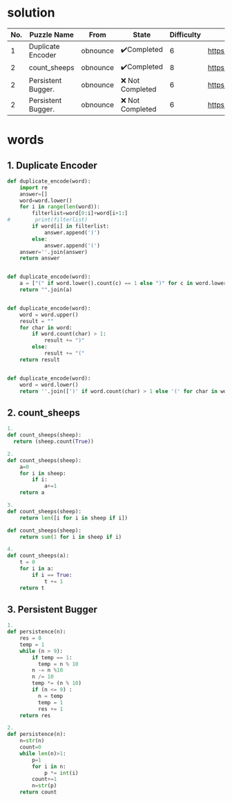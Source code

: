 
# solution

| No. | Puzzle Name             | From     | State                       | Difficulty | Link                                                                                                                                                                                                                                                                                                                                                                                                 |
|-----|-------------------------|----------|-----------------------------|------------|---------------------------------------------------------------------|
| 1   | Duplicate Encoder       | obnounce | :heavy_check_mark:Completed | 6          | https://www.codewars.com/kata/54b42f9314d9229fd6000d9c/train/python                                                                                                                                                                                                                                              |
| 2   | count_sheeps            | obnounce | :heavy_check_mark:Completed | 8          | https://www.codewars.com/kata/54edbc7200b811e956000556                                                                                                                                                                                                                                                                                |
| 2   | Persistent Bugger.      | obnounce | :x: Not Completed           | 6          | https://www.codewars.com/kata/55bf01e5a717a0d57e0000ec/python
| 2   | Persistent Bugger.      | obnounce | :x: Not Completed           | 6          | https://www.codewars.com/kata/55bf01e5a717a0d57e0000ec/python



# words

## 1. Duplicate Encoder

```py
def duplicate_encode(word):
    import re
    answer=[]
    word=word.lower()
    for i in range(len(word)):
        filterlist=word[0:i]+word[i+1:]
#        print(filterlist)
        if word[i] in filterlist:
            answer.append(')')
        else:
            answer.append('(')
    answer=''.join(answer)
    return answer


def duplicate_encode(word):
    a = ["(" if word.lower().count(c) == 1 else ")" for c in word.lower()]
    return "".join(a)


def duplicate_encode(word):
    word = word.upper()
    result = ""
    for char in word:
        if word.count(char) > 1:
            result += ")"
        else:
            result += "("
    return result


def duplicate_encode(word):
    word = word.lower()
    return ''.join([')' if word.count(char) > 1 else '(' for char in word])
```

## 2. count_sheeps
```py
1.
def count_sheeps(sheep):
  return (sheep.count(True))

2.
def count_sheeps(sheep):
    a=0
    for i in sheep:
        if i:
            a+=1
    return a

3.
def count_sheeps(sheep):
    return len([i for i in sheep if i])

def count_sheeps(sheep):
    return sum(1 for i in sheep if i)

4.
def count_sheeps(a):
    t = 0
    for i in a:
        if i == True:
            t += 1
    return t
```

## 3. Persistent Bugger
```py
1.
def persistence(n):
    res = 0
    temp = 1
    while (n > 9):
        if temp == 1:
          temp = n % 10
        n -= n %10
        n /= 10
        temp *= (n % 10)
        if (n <= 9) :
          n = temp
          temp = 1
          res += 1
    return res

2.
def persistence(n):
    n=str(n)
    count=0
    while len(n)>1:
        p=1
        for i in n:
            p *= int(i)
        count+=1
        n=str(p)
    return count

```
